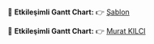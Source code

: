 🎯 **Etkileşimli Gantt Chart:**
👉 [Şablon]( https://kilcimurat.github.io/ganttChart/gantt.html)

🎯 **Etkileşimli Gantt Chart:**
👉 [Murat KILCI]( https://kilcimurat.github.io/ganttChart/ganttMurat.html)
